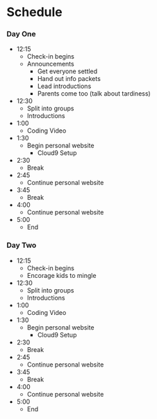 # Schedule



### Day One
- 12:15
  - Check-in begins
  - Announcements
    - Get everyone settled
    - Hand out info packets
    - Lead introductions
    - Parents come too (talk about tardiness)
- 12:30
  - Split into groups
  - Introductions
- 1:00
  - Coding Video
- 1:30
  - Begin personal website
    - Cloud9 Setup
- 2:30
  - Break
- 2:45
  - Continue personal website
- 3:45
  - Break
- 4:00
  - Continue personal website
- 5:00
  - End

### Day Two
- 12:15
  - Check-in begins
  - Encorage kids to mingle
- 12:30
  - Split into groups
  - Introductions
- 1:00
  - Coding Video
- 1:30
  - Begin personal website
    - Cloud9 Setup
- 2:30
  - Break
- 2:45
  - Continue personal website
- 3:45
  - Break
- 4:00
  - Continue personal website
- 5:00
  - End